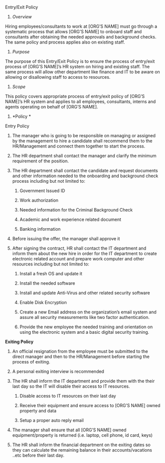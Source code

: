 Entry/Exit Policy

1.  *Overview*

Hiring employees/consultants to work at \[ORG’S NAME\] must go through a systematic process that allows \[ORG’S NAME\] to onboard staff and consultants after obtaining the needed approvals and background checks. The same policy and process applies also on existing staff.

1.  *Purpose*

The purpose of this Entry/Exit Policy is to ensure the process of entry/exit process of \[ORG’S NAME\]’s HR system on hiring and existing staff. The same process will allow other department like finance and IT to be aware on allowing or disallowing staff to access to resources.

1.  *Scope*

This policy covers appropriate process of entry/exit policy of \[ORG’S NAME\]’s HR system and applies to all employees, consultants, interns and agents operating on behalf of \[ORG’S NAME\].

1.  *Policy *

Entry Policy

1.  The manager who is going to be responsible on managing or assigned by the management to hire a candidate shall recommend them to the HR/Management and connect them together to start the process.

2.  The HR department shall contact the manager and clarify the minimum requirement of the position.

3.  The HR department shall contact the candidate and request documents and other information needed to the onboarding and background check process including but not limited to:

    1.  Government Issued ID

    2.  Work authorization

    3.  Needed information for the Criminal Background Check

    4.  Academic and work experience related document

    5.  Banking information

4.  Before issuing the offer, the manager shall approve it

5.  After signing the contract, HR shall contact the IT department and inform them about the new hire in order for the IT department to create electronic related account and prepare work computer and other resources including but not limited to:

    1.  Install a fresh OS and update it

    2.  Install the needed software

    3.  Install and update Anti-Virus and other related security software

    4.  Enable Disk Encryption

    5.  Create a new Email address on the organization’s email system and assure all security measurements like two factor authentication.

    6.  Provide the new employee the needed training and orientation on using the electronic system and a basic digital security training.

**Exiting Policy**

1.  An official resignation from the employee must be submitted to the direct manager and then to the HR/Management before starting the process of exiting.

2.  A personal exiting interview is recommended

3.  The HR shall inform the IT department and provide them with the their last day so the IT will disable their access to IT resources.

    1.  Disable access to IT resources on their last day

    2.  Receive their equipment and ensure access to \[ORG’S NAME\] owned property and data

    3.  Setup a proper auto reply email

4.  The manager shall ensure that all \[ORG’S NAME\] owned equipment/property is returned (i.e. laptop, cell phone, id card, keys)

5.  The HR shall inform the financial department on the exiting dates so they can calculate the remaining balance in their accounts/vacations ..etc before their last day.
